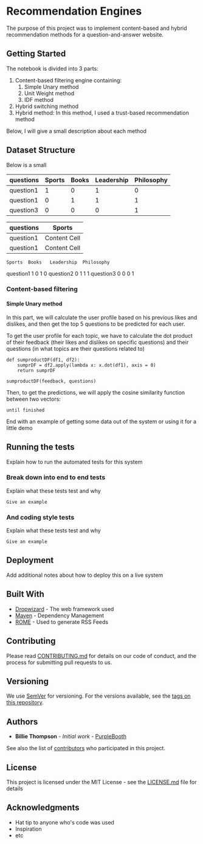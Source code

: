# Recommendation Engines

The purpose of this project was to implement content-based and hybrid recommendation methods for a question-and-answer website.

## Getting Started

The notebook is divided into 3 parts: 

1. Content-based filtering engine containing: 
	1. Simple Unary method
	2. Unit Weight method
	3. IDF method
2. Hybrid switching method
3. Hybrid method:
In this method, I used a trust-based recommendation method

Below, I will give a small description about each method

## Dataset Structure
Below is a small 

questions	    |	Sports	        |	Books	        |	Leadership		|	Philosophy
-------------	|	-------------	|	-------------	|	-------------	|	-------------
question1	    |	1	            |	0	            |	1				|	0
question1	    |	0	            |	1				|	1				|	1
question3	    |	0	            |	0				|	0				|	1

questions     | Sports
------------- | -------------
question1     | Content Cell
question1     | Content Cell

	Sports	Books	Leadership	Philosophy
question1	1	0	1	0
question2	0	1	1	1
question3	0	0	0	1

### Content-based filtering 
#### Simple Unary method

In this part, we will calculate the user profile based on his previous likes and dislikes, and then get the top 5 questions to be predicted for each user. 

To get the user profile for each topic, we have to calculate the dot product of their feedback (their likes and dislikes on specific questions) and their questions (in what topics are their questions related to)

```
def sumproductDF(df1, df2):
    sumprDF = df2.apply(lambda x: x.dot(df1), axis = 0)
    return sumprDF

sumproductDF(feedback, questions)
```

Then, to get the predictions, we will apply the cosine similarity function between two vectors:


```
until finished
```

End with an example of getting some data out of the system or using it for a little demo

## Running the tests

Explain how to run the automated tests for this system

### Break down into end to end tests

Explain what these tests test and why

```
Give an example
```

### And coding style tests

Explain what these tests test and why

```
Give an example
```

## Deployment

Add additional notes about how to deploy this on a live system

## Built With

* [Dropwizard](http://www.dropwizard.io/1.0.2/docs/) - The web framework used
* [Maven](https://maven.apache.org/) - Dependency Management
* [ROME](https://rometools.github.io/rome/) - Used to generate RSS Feeds

## Contributing

Please read [CONTRIBUTING.md](https://gist.github.com/PurpleBooth/b24679402957c63ec426) for details on our code of conduct, and the process for submitting pull requests to us.

## Versioning

We use [SemVer](http://semver.org/) for versioning. For the versions available, see the [tags on this repository](https://github.com/your/project/tags). 

## Authors

* **Billie Thompson** - *Initial work* - [PurpleBooth](https://github.com/PurpleBooth)

See also the list of [contributors](https://github.com/your/project/contributors) who participated in this project.

## License

This project is licensed under the MIT License - see the [LICENSE.md](LICENSE.md) file for details

## Acknowledgments

* Hat tip to anyone who's code was used
* Inspiration
* etc

